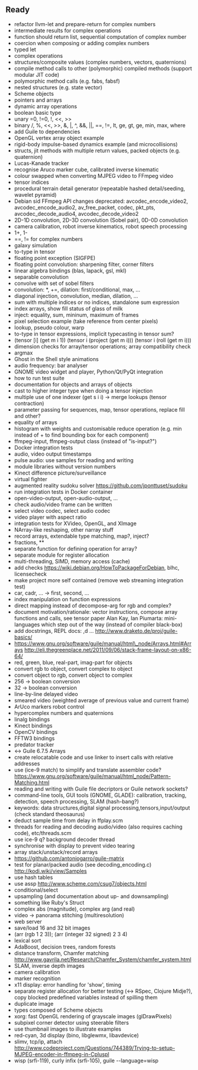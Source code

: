## Ready

* refactor llvm-let and prepare-return for complex numbers
* intermediate results for complex operations
* function should return list, sequential computation of complex number
* coercion when composing or adding complex numbers
* typed let
* complex operations
* structures/composite values (complex numbers, vectors, quaternions)
* compile method calls to other (polymorphic) compiled methods (support modular JIT code)
* polymorphic method calls (e.g. fabs, fabsf)
* nested structures (e.g. state vector)
* Scheme objects
* pointers and arrays
* dynamic array operations
* boolean basic type
* unary =0, !=0, !, <<, >>
* binary /, %, <<, >>, &, |, ^, &&, ||, ==, !=, lt, ge, gt, ge, min, max, where
* add Guile to dependencies
* OpenGL vertex array object example
* rigid-body impulse-based dynamics example (and microcollisions)
* structs, jit methods with multiple return values, packed objects (e.g. quaternion)
* Lucas-Kanade tracker
* recognise Aruco marker cube, calibrated inverse kinematic
* colour swapped when converting MJPEG video to FFmpeg video
* tensor indices
* procedural terrain detail generator (repeatable hashed detail/seeding, wavelet pyramid)
* Debian sid FFmpeg API changes
  deprecated: avcodec\_encode\_video2, avcodec\_encode\_audio2, av\_free\_packet, codec, pkt\_pts, avcodec\_decode\_audio4, avcodec\_decode\_video2
* 2D-1D convolution, 2D-3D convolution (Sobel pair), 0D-0D convolution
* camera calibration, robot inverse kinematics, robot speech processing
* 1+, 1-
* ==, != for complex numbers
* galaxy simulation
* to-type in tensor
* floating point exception (SIGFPE)
* floating point convolution: sharpening filter, corner filters
* linear algebra bindings (blas, lapack, gsl, mkl)
* separable convolution
* convolve with set of sobel filters
* convolution: \*, +=, dilation: first/conditional, max, ...
* diagonal injection, convolution, median, dilation, ...
* sum with multiple indices or no indices, standalone sum expression
* index arrays, show fill status of glass of milk
* inject: equality, sum, mininum, maximum of frames
* pixel selection example (take reference from center pixels)
* lookup, pseudo colour, warp
* to-type in tensor expressions, implicit typecasting in tensor sum?
* (tensor [i] (get m i 1)) (tensor i (project (get m i))) (tensor i (roll (get m i)))
* dimension checks for array/tensor operations; array compatibility check
* argmax
* Ghost in the Shell style animations
* audio frequency: bar analyser
* GNOME video widget and player, Python/Qt/PyQt integration
* how to run test suite
* documentation for objects and arrays of objects
* cast to higher integer type when doing a tensor injection
* multiple use of one indexer (get s i i) -> merge lookups (tensor contraction)
* parameter passing for sequences, map, tensor operations, replace fill and other?
* equality of arrays
* histogram with weights and customisable reduce operation (e.g. min instead of + to find bounding box for each component)
* ffmpeg-input, ffmpeg-output class (instead of "is-input?")
* Docker integration tests
* audio, video output timestamps
* pulse audio: use samples for reading and writing
* module libraries without version numbers
* Kinect difference picture/surveillance
* virtual fighter
* augmented reality sudoku solver https://github.com/jponttuset/sudoku
* run integration tests in Docker container
* open-video-output, open-audio-output, ...
* check audio/video frame can be written
* select video codec, select audio codec
* video player with aspect ratio
* integration tests for XVideo, OpenGL, and XImage
* NArray-like reshaping, other narray stuff
* record arrays, extendable type matching, map?, inject?
* fractions, \*\*
* separate function for defining operation for array?
* separate module for register allocation
* multi-threading, SIMD, memory access (cache)
* add checks https://wiki.debian.org/HowToPackageForDebian, blhc, licensecheck
* make project more self contained (remove web streaming integration test)
* car, cadr, ... -> first, second, ...
* index manipulation on function expressions
* direct mapping instead of decompose-arg for rgb and complex?
* document motivation/rationale: vector instructions, compose array functions and calls, see tensor paper
  Alan Kay, Ian Piumarta: mini-languages which step out of the way (instead of compiler black-box)
* add docstrings, REPL docs: ,d ...
  http://www.draketo.de/proj/guile-basics/
* https://www.gnu.org/software/guile/manual/html\_node/Arrays.html#Arrays
  http://eli.thegreenplace.net/2011/09/06/stack-frame-layout-on-x86-64/
* red, green, blue, real-part, imag-part for objects
* convert rgb to object, convert complex to object
* convert object to rgb, convert object to complex
* 256 -> boolean conversion
* 32 -> boolean conversion
* line-by-line delayed video
* smeared video (weighted average of previous value and current frame)
* ArUco markers robot control
* hypercomplex numbers and quaternions
* linalg bindings
* Kinect bindings
* OpenCV bindings
* FFTW3 bindings
* predator tracker
* <-> Guile 6.7.5 Arrays
* create relocatable code and use linker to insert calls with relative addresses
* use (ice-9 match) to simplify and translate assembler code?
  https://www.gnu.org/software/guile/manual/html_node/Pattern-Matching.html
* reading and writing with Guile file decriptors or Guile network sockets?
* command-line tools, GUI tools (GNOME, GLADE): calibration, tracking, detection, speech processing, SLAM (hash-bang?)
* keywords: data structures,digital signal processing,tensors,input/output (check standard theosaurus)
* deduct sample time from delay in ffplay.scm
* threads for reading and decoding audio/video (also requires caching code), etc/threads.scm
* use ice-9 q? background decoder thread
* synchronise with display to prevent video tearing
* array stack/unstack/record arrays
* https://github.com/antoniogarro/guile-matrix
* test for planar/packed audio (see decoding\_encoding.c)
  http://kodi.wiki/view/Samples
* use hash tables
* use assp http://www.scheme.com/csug7/objects.html
* conditional/select
* upsampling (and documentation about up- and downsampling)
* something like Ruby's Struct
* complex abs (magnitude), complex arg (and real)
* video -> panorama stitching (multiresolution)
* web server
* save/load 16 and 32 bit images
* (arr (rgb 1 2 3)); (arr (integer 32 signed) 2 3 4)
* lexical sort
* AdaBoost, decision trees, random forests
* distance transform, Chamfer matching
  http://www.gavrila.net/Research/Chamfer_System/chamfer_system.html
* SLAM, inverse depth images
* camera calibration
* marker recognition
* x11 display: error handling for 'show', timing
* separate register allocation for better testing (<-> RSpec, Clojure Midje?),
  copy blocked predefined variables instead of spilling them
* duplicate image
* types composed of Scheme objects
* xorg: fast OpenGL rendering of grayscale images (glDrawPixels)
* subpixel corner detector using steerable filters
* use thumbnail images to illustrate examples
* red-cyan, 3d display (bino, libglewmx, libavdevice)
* slimv, tcp/ip, attach
  http://www.codeproject.com/Questions/744389/Trying-to-setup-MJPEG-encoder-in-ffmpeg-in-Cpluspl
* wisp (srfi-119), curly infix (srfi-105), guile --language=wisp <file>
